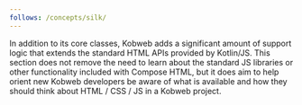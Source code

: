 ```yaml
---
follows: /concepts/silk/
---
```


In addition to its core classes, Kobweb adds a significant amount of support logic that extends the standard HTML APIs
provided by Kotlin/JS. This section does not remove the need to learn about the standard JS libraries or other
functionality included with Compose HTML, but it does aim to help orient new Kobweb developers be aware of what is
available and how they should think about HTML / CSS / JS in a Kobweb project.